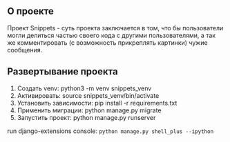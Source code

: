 ## О проекте
Проект Snippets - суть проекта заключается в том, что бы пользователи могли делиться частью своего кода с другими пользователями, а так же комментировать (с возможность прикреплять картинки) чужие сообщения.

## Развертывание проекта

1. Создать venv: python3 -m venv snippets_venv
2. Активировать: source snippets_venv/bin/activate
3. Установить зависимости: pip install -r requirements.txt
4. Применить миграции: python manage.py migrate
5. Запустить проект: python manage.py runserver

run django-extensions console: 
`python manage.py shell_plus --ipython`
